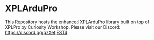 # XPLArduPro

This Repository hosts the enhanced XPLArduPro library built on top of XPLPro by Curiosity Workshop. 
Please visit our Discord: https://discord.gg/gzXetjEST4
